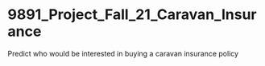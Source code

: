 # 9891_Project_Fall_21_Caravan_Insurance
Predict who would be interested in buying a caravan insurance policy
